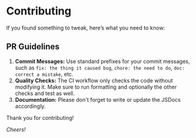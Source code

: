 # Contributing

If you found something to tweak, here’s what you need to know:

## PR Guidelines

1. **Commit Messages:** Use standard prefixes for your commit messages, such as `fix: the thing it caused bug`, `chore: the need to do`, `doc:  correct a mistake`, etc.
2. **Quality Checks:** The CI workflow only checks the code without modifying it. Make sure to run formatting and optionally the other checks and test as well.
3. **Documentation:** Please don't forget to write or update the JSDocs accordingly.

Thank you for contributing!

_Cheers!_
